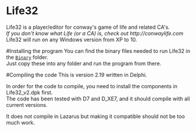 # Life32

Life32 is a player/editor for conway's game of life and related CA's.  
_If you don't know what Life (or a CA) is, check out http://conwaylife.com_  
Life32 will run on any Windows version from XP to 10. 

#Installing the program
You can find the binary files needed to run Life32 in the [`Binary`](https://github.com/JBontes/Life32/tree/master/Binary) folder.  
Just copy these into any folder and run the program from there.  


#Compiling the code
This is version 2.19 written in Delphi.  

In order for the code to compile, you need to install the components in Life32_v2.dpk first.  
The code has been tested with D7 and D_XE7, and it should compile with all current versions.  

It does not compile in Lazarus but making it compatible should not be too much work.  



